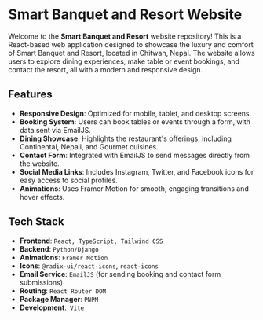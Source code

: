 # Smart Banquet and Resort Website

Welcome to the **Smart Banquet and Resort** website repository! This is a React-based web application designed to showcase the luxury and comfort of Smart Banquet and Resort, located in Chitwan, Nepal. The website allows users to explore dining experiences, make table or event bookings, and contact the resort, all with a modern and responsive design.

## Features

- **Responsive Design**: Optimized for mobile, tablet, and desktop screens.
- **Booking System**: Users can book tables or events through a form, with data sent via EmailJS.
- **Dining Showcase**: Highlights the restaurant's offerings, including Continental, Nepali, and Gourmet cuisines.
- **Contact Form**: Integrated with EmailJS to send messages directly from the website.
- **Social Media Links**: Includes Instagram, Twitter, and Facebook icons for easy access to social profiles.
- **Animations**: Uses Framer Motion for smooth, engaging transitions and hover effects.

## Tech Stack

- **Frontend**: `React, TypeScript, Tailwind CSS`
- **Backend**: `Python/Django`
- **Animations**: `Framer Motion`
- **Icons**: `@radix-ui/react-icons`, `react-icons`
- **Email Service**: `EmailJS` (for sending booking and contact form submissions)
- **Routing**: `React Router DOM`
- **Package Manager**: `PNPM`
- **Development**:` Vite`

